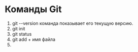 # Команды Git

1. git --version команда показывает его текущую версию.
2. git init
3. git status
4. git add + имя файла
5. 